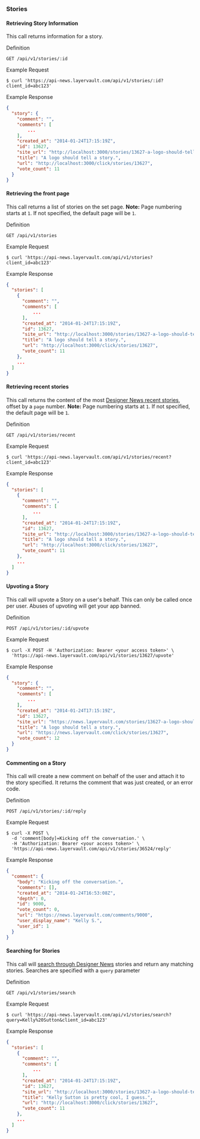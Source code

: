 ### Stories

#### Retrieving Story Information

This call returns information for a story.

 Definition

    GET /api/v1/stories/:id

 Example Request

```shell
$ curl 'https://api-news.layervault.com/api/v1/stories/:id?client_id=abc123'
```

 Example Response

```json
{
  "story": {
    "comment": "",
    "comments": [
        ...
    ],
    "created_at": "2014-01-24T17:15:19Z",
    "id": 13627,
    "site_url": "http://localhost:3000/stories/13627-a-logo-should-tell-a-story",
    "title": "A logo should tell a story.",
    "url": "http://localhost:3000/click/stories/13627",
    "vote_count": 11
  }
}
```

#### Retrieving the front page

This call returns a list of stories on the set page. **Note:** Page numbering starts at `1`.
If not specified, the default page will be `1`.

 Definition

    GET /api/v1/stories

 Example Request

```shell
$ curl 'https://api-news.layervault.com/api/v1/stories?client_id=abc123'
```

 Example Response

```json
{
  "stories": [
    {
      "comment": "",
      "comments": [
          ...
      ],
      "created_at": "2014-01-24T17:15:19Z",
      "id": 13627,
      "site_url": "http://localhost:3000/stories/13627-a-logo-should-tell-a-story",
      "title": "A logo should tell a story.",
      "url": "http://localhost:3000/click/stories/13627",
      "vote_count": 11
    },
    ...
  ]
}
```

#### Retrieving recent stories

This call returns the content of the most [Designer News recent stories](https://news.layervault.com/new), offset
by a `page` number. **Note:** Page numbering starts at `1`. If not specified, the default page will be `1`.

 Definition

    GET /api/v1/stories/recent

 Example Request

```shell
$ curl 'https://api-news.layervault.com/api/v1/stories/recent?client_id=abc123'
```

 Example Response

```json
{
  "stories": [
    {
      "comment": "",
      "comments": [
          ...
      ],
      "created_at": "2014-01-24T17:15:19Z",
      "id": 13627,
      "site_url": "http://localhost:3000/stories/13627-a-logo-should-tell-a-story",
      "title": "A logo should tell a story.",
      "url": "http://localhost:3000/click/stories/13627",
      "vote_count": 11
    },
    ...
  ]
}
```

#### Upvoting a Story

This call will upvote a Story on a user's behalf. This can only be called once per user.
Abuses of upvoting will get your app banned.

 Definition

    POST /api/v1/stories/:id/upvote

 Example Request

```shell
$ curl -X POST -H 'Authorization: Bearer <your access token>' \
  'https://api-news.layervault.com/api/v1/stories/13627/upvote'
```

 Example Response

```json
{
  "story": {
    "comment": "",
    "comments": [
        ...
    ],
    "created_at": "2014-01-24T17:15:19Z",
    "id": 13627,
    "site_url": "https://news.layervault.com/stories/13627-a-logo-should-tell-a-story",
    "title": "A logo should tell a story.",
    "url": "https://news.layervault.com/click/stories/13627",
    "vote_count": 12
  }
}
```

#### Commenting on a Story

This call will create a new comment on behalf of the user and attach it to the story specified. It returns
the comment that was just created, or an error code.

 Definition

    POST /api/v1/stories/:id/reply

 Example Request

```shell
$ curl -X POST \
  -d 'comment[body]=Kicking off the conversation.' \
  -H 'Authorization: Bearer <your access token>' \
  'https://api-news.layervault.com/api/v1/stories/36524/reply'
```

 Example Response

```json
{
  "comment": {
    "body": "Kicking off the conversation.",
    "comments": [],
    "created_at": "2014-01-24T16:53:08Z",
    "depth": 0,
    "id": 9000,
    "vote_count": 0,
    "url": "https://news.layervault.com/comments/9000",
    "user_display_name": "Kelly S.",
    "user_id": 1
  }
}
```

#### Searching for Stories

This call will [search through Designer News](https://news.layervault.com/search) stories and return any matching
stories. Searches are specified with a `query` parameter

 Definition

    GET /api/v1/stories/search

 Example Request

```shell
$ curl 'https://api-news.layervault.com/api/v1/stories/search?query=Kelly%20Sutton&client_id=abc123'
```

 Example Response

```json
{
  "stories": [
    {
      "comment": "",
      "comments": [
          ...
      ],
      "created_at": "2014-01-24T17:15:19Z",
      "id": 13627,
      "site_url": "http://localhost:3000/stories/13627-a-logo-should-tell-a-story",
      "title": "Kelly Sutton is pretty cool, I guess.",
      "url": "http://localhost:3000/click/stories/13627",
      "vote_count": 11
    },
    ...
  ]
}
```
